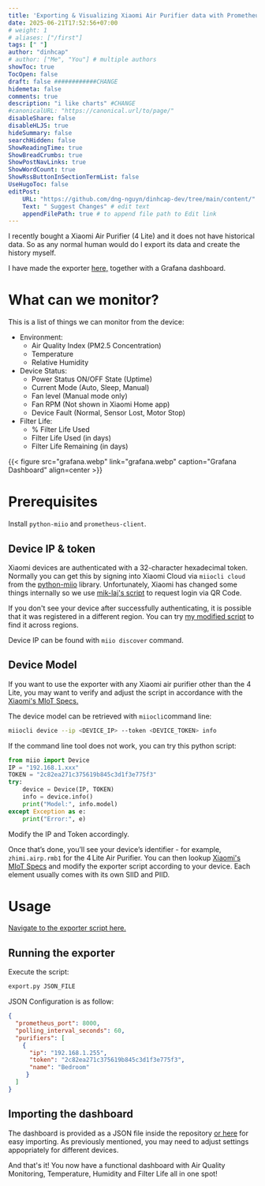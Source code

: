 ```yaml
---
title: 'Exporting & Visualizing Xiaomi Air Purifier data with Prometheus & Grafana'
date: 2025-06-21T17:52:56+07:00
# weight: 1
# aliases: ["/first"]
tags: [" "]
author: "dinhcap"
# author: ["Me", "You"] # multiple authors
showToc: true
TocOpen: false
draft: false ############CHANGE
hidemeta: false
comments: true
description: "i like charts" #CHANGE
#canonicalURL: "https://canonical.url/to/page/"
disableShare: false
disableHLJS: true
hideSummary: false
searchHidden: false
ShowReadingTime: true
ShowBreadCrumbs: true
ShowPostNavLinks: true
ShowWordCount: true
ShowRssButtonInSectionTermList: false
UseHugoToc: false
editPost:
    URL: "https://github.com/dng-nguyn/dinhcap-dev/tree/main/content/"
    Text: " Suggest Changes" # edit text
    appendFilePath: true # to append file path to Edit link
---
```


I recently bought a Xiaomi Air Purifier (4 Lite) and it does not have historical data. So as any normal human would do I export its data and create the history myself.

I have made the exporter [here,](https://github.com/dng-nguyn/miio-airp-exporter) together with a Grafana dashboard.

# What can we monitor?

This is a list of things we can monitor from the device:

- Environment:
	- Air Quality Index (PM2.5 Concentration)
	- Temperature
	- Relative Humidity
- Device Status:
	- Power Status ON/OFF State (Uptime)
	- Current Mode (Auto, Sleep, Manual)
	- Fan level (Manual mode only)
	- Fan RPM (Not shown in Xiaomi Home app)
	- Device Fault (Normal, Sensor Lost, Motor Stop)
- Filter Life:
	- % Filter Life Used
	- Filter Life Used (in days)
	- Filter Life Remaining (in days)

{{< figure src="grafana.webp" link="grafana.webp" caption="Grafana Dashboard" align=center >}}


# Prerequisites

Install `python-miio` and `prometheus-client`.

## Device IP & token

Xiaomi devices are authenticated with a 32-character hexadecimal token. 
Normally you can get this by signing into Xiaomi Cloud via `miiocli cloud` from the [python-miio](https://pypi.org/project/python-miio/) library. Unfortunately, Xiaomi has changed some things internally so we use [mik-laj's script](https://gist.github.com/mik-laj/97994a82cad049cd4b843edd9acb990b) to request login via QR Code.

If you don't see your device after successfully authenticating, it is possible that it was registered in a different region. You can try [my modified script](https://gist.github.com/dng-nguyn/cd3d7a0fe3c10856057f80f9f663039a) to find it across regions.

Device IP can be found with `miio discover` command.

## Device Model

If you want to use the exporter with any Xiaomi air purifier other than the 4 Lite, you may want to verify and adjust the script in accordance with the [Xiaomi's MIoT Specs.](https://home.miot-spec.com/)

The device model can be retrieved with `miiocli`command line:
```bash
miiocli device --ip <DEVICE_IP> --token <DEVICE_TOKEN> info
```
If the command line tool does not work, you can try this python script:

```py
from miio import Device
IP = "192.168.1.xxx"
TOKEN = "2c82ea271c375619b845c3d1f3e775f3"
try:
    device = Device(IP, TOKEN)
    info = device.info()
    print("Model:", info.model)
except Exception as e:
    print("Error:", e)
```
Modify the IP and Token accordingly.

Once that’s done, you’ll see your device’s identifier - for example, `zhimi.airp.rmb1` for the 4 Lite Air Purifier. You can then lookup [Xiaomi's MIoT Specs](https://home.miot-spec.com/) and modify the exporter script according to your device. Each element usually comes with its own SIID and PIID.

# Usage

[Navigate to the exporter script here.](https://github.com/dng-nguyn/miio-airp-exporter)

## Running the exporter
Execute the script: 
```sh
export.py JSON_FILE
```

JSON Configuration is as follow: 
```json
{
  "prometheus_port": 8000,
  "polling_interval_seconds": 60,
  "purifiers": [
    {
      "ip": "192.168.1.255",
      "token": "2c82ea271c375619b845c3d1f3e775f3",
      "name": "Bedroom"
     }
  ]
}
```

## Importing the dashboard


The dashboard is provided as a JSON file inside the repository [or here](https://raw.githubusercontent.com/dng-nguyn/miio-airp-exporter/refs/heads/main/Xiaomi%20Air%20Purifier%204%20Lite%20Exporter-1750497227929.json) for easy importing. As previously mentioned, you may need to adjust settings appopriately for different devices.

And that's it! You now have a functional dashboard with Air Quality Monitoring, Temperature, Humidity and Filter Life all in one spot!